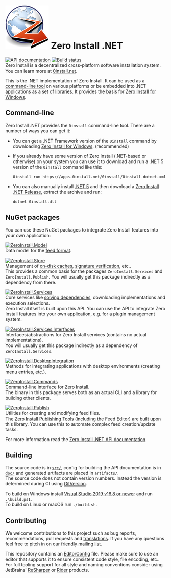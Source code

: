 # ![Logo](logo.svg) Zero Install .NET

[![API documentation](https://img.shields.io/badge/api-docs-orange.svg)](https://dotnet.0install.net/)
[![Build status](https://img.shields.io/appveyor/ci/0install/0install-dotnet.svg)](https://ci.appveyor.com/project/0install/0install-dotnet)  
Zero Install is a decentralized cross-platform software installation system. You can learn more at [0install.net](https://0install.net/).

This is the .NET implementation of Zero Install. It can be used as a [command-line tool](#command-line) on various platforms or be embedded into .NET applications as a set of [libraries](#libraries). It provides the basis for [Zero Install for Windows](https://github.com/0install/0install-win).

## Command-line

Zero Install .NET provides the `0install` command-line tool. There are a number of ways you can get it:

- You can get a .NET Framework version of the `0install` command by downloading [Zero Install for Windows](https://0install.net/injector.html#windows-current). (recommended)

- If you already have some version of Zero Install (.NET-based or otherwise) on your system you can use it to download and run a .NET 5 version of the `0install` command like this:

      0install run https://apps.0install.net/0install/0install-dotnet.xml

- You can also manually install [.NET 5](https://dotnet.microsoft.com/download/dotnet/5.0) and then download a [Zero Install .NET Release](https://github.com/0install/0install-dotnet/releases), extract the archive and run:

      dotnet 0install.dll

## NuGet packages

You can use these NuGet packages to integrate Zero Install features into your own application:

[![ZeroInstall.Model](https://img.shields.io/nuget/v/ZeroInstall.Model.svg?label=ZeroInstall.Model)](https://www.nuget.org/packages/ZeroInstall.Model/)  
Data model for the [feed format](https://docs.0install.net/specifications/feed/).

[![ZeroInstall.Store](https://img.shields.io/nuget/v/ZeroInstall.Store.svg?label=ZeroInstall.Store)](https://www.nuget.org/packages/ZeroInstall.Store/)  
Management of [on-disk caches](https://docs.0install.net/details/cache/), [signature verification](https://docs.0install.net/specifications/feed/#digital-signatures), etc..  
This provides a common basis for the packages `ZeroInstall.Services` and `ZeroInstall.Publish`. You will usually get this package indirectly as a dependency from there.

[![ZeroInstall.Services](https://img.shields.io/nuget/v/ZeroInstall.Services.svg?label=ZeroInstall.Services)](https://www.nuget.org/packages/ZeroInstall.Services/)  
Core services like [solving dependencies](https://docs.0install.net/developers/solver/), downloading implementations and execution selections.  
Zero Install itself is built upon this API. You can use the API to integrate Zero Install features into your own application, e.g. for a plugin management system.

[![ZeroInstall.Services.Interfaces](https://img.shields.io/nuget/v/ZeroInstall.Services.Interfaces.svg?label=ZeroInstall.Services.Interfaces)](https://www.nuget.org/packages/ZeroInstall.Services.Interfaces/)  
Interfaces/abstractions for Zero Install services (contains no actual implementations).  
You will usually get this package indirectly as a dependency of `ZeroInstall.Services`.

[![ZeroInstall.DesktopIntegration](https://img.shields.io/nuget/v/ZeroInstall.DesktopIntegration.svg?label=ZeroInstall.DesktopIntegration)](https://www.nuget.org/packages/ZeroInstall.DesktopIntegration/)  
Methods for integrating applications with desktop environments (creating menu entries, etc.).

[![ZeroInstall.Commands](https://img.shields.io/nuget/v/ZeroInstall.Commands.svg?label=ZeroInstall.Commands)](https://www.nuget.org/packages/ZeroInstall.Commands/)  
Command-line interface for Zero Install.  
The binary in this package serves both as an actual CLI and a library for building other clients.

[![ZeroInstall.Publish](https://img.shields.io/nuget/v/ZeroInstall.Publish.svg?label=ZeroInstall.Publish)](https://www.nuget.org/packages/ZeroInstall.Publish/)  
Utilities for creating and modifying feed files.  
The [Zero Install Publishing Tools](https://github.com/0install/0publish-win) (including the Feed Editor) are built upon this library. You can use this to automate complex feed creation/update tasks.

For more information read the [Zero Install .NET API documentation](https://dotnet.0install.net/).

## Building

The source code is in [`src/`](src/), config for building the API documentation is in [`doc/`](doc/) and generated artifacts are placed in `artifacts/`.  
The source code does not contain version numbers. Instead the version is determined during CI using [GitVersion](https://gitversion.net/).

To build on Windows install [Visual Studio 2019 v16.8 or newer](https://www.visualstudio.com/downloads/) and run `.\build.ps1`.  
To build on Linux or macOS run `./build.sh`.

## Contributing

We welcome contributions to this project such as bug reports, recommendations, pull requests and [translations](https://www.transifex.com/eicher/0install-win/). If you have any questions feel free to pitch in on our [friendly mailing list](https://0install.net/support.html#lists).

This repository contains an [EditorConfig](http://editorconfig.org/) file. Please make sure to use an editor that supports it to ensure consistent code style, file encoding, etc.. For full tooling support for all style and naming conventions consider using JetBrains' [ReSharper](https://www.jetbrains.com/resharper/) or [Rider](https://www.jetbrains.com/rider/) products.
